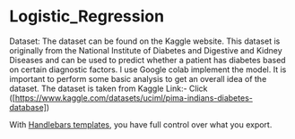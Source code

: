 # Logistic_Regression
Dataset: The dataset can be found on the Kaggle website. This dataset is originally from the National Institute of Diabetes and Digestive and Kidney Diseases and can be used to predict whether a patient has diabetes based on certain diagnostic factors. I use Google colab implement the model. It is important to perform some basic analysis to get an overall idea of the dataset.
The dataset is taken from Kaggle Link:- Click ([https://www.kaggle.com/datasets/uciml/pima-indians-diabetes-database])

With [Handlebars templates](http://handlebarsjs.com/), you have full control over what you export.
